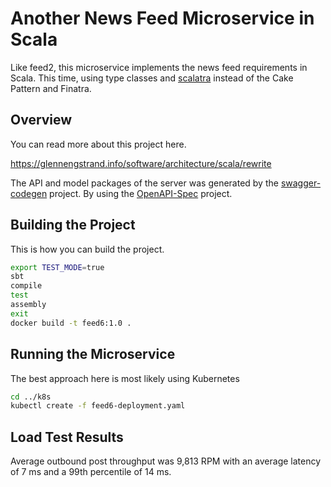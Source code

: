# Another News Feed Microservice in Scala

Like feed2, this microservice implements the news feed requirements in Scala. This time, using type classes and
[scalatra](http://scalatra.org/) instead of the Cake Pattern and Finatra.

## Overview

You can read more about this project here.

https://glennengstrand.info/software/architecture/scala/rewrite

The API and model packages of the server was generated by the [swagger-codegen](https://github.com/swagger-api/swagger-codegen) project.  By using the 
[OpenAPI-Spec](https://github.com/swagger-api/swagger-core/wiki) project.

## Building the Project

This is how you can build the project.

```bash
export TEST_MODE=true
sbt
compile
test
assembly
exit
docker build -t feed6:1.0 .
```

## Running the Microservice

The best approach here is most likely using Kubernetes

```bash
cd ../k8s
kubectl create -f feed6-deployment.yaml
```

## Load Test Results

Average outbound post throughput was 9,813 RPM with an average latency of 7 ms and a 99th percentile of 14 ms.

